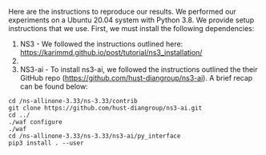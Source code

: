 Here are the instructions to reproduce our results. We performed our experiments on a Ubuntu 20.04 system with Python 3.8. We provide setup instructions that we use. First, we must install the following dependencies:

1. NS3 - We followed the instructions outlined here: https://karimmd.github.io/post/tutorial/ns3_installation/
2. 
3. NS3-ai - To install ns3-ai, we followed the instructions outlined the their GitHub repo (https://github.com/hust-diangroup/ns3-ai). A brief recap can be found below:
```
cd /ns-allinone-3.33/ns-3.33/contrib
git clone https://github.com/hust-diangroup/ns3-ai.git
cd ../
./waf configure
./waf
cd /ns-allinone-3.33/ns-3.33/ns3-ai/py_interface
pip3 install . --user
```
